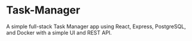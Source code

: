 # Task-Manager
A simple full-stack Task Manager app using React, Express, PostgreSQL, and Docker with a simple UI and REST API.
